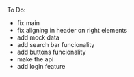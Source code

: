 To Do:
- fix main
- fix aligning in header on right elements
- add mock data
- add search bar funcionality
- add buttons funcionality
- make the api
- add login feature
